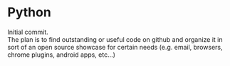 # Python

Initial commit.  
The plan is to find outstanding or useful code on github and organize it in sort of an open source showcase for certain needs
(e.g. email, browsers, chrome plugins, android apps, etc...)


